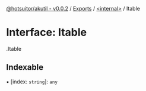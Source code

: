 [@hotsuitor/akutil - v0.0.2](../README.md) / [Exports](../modules.md) / [<internal\>](../modules/internal_.md) / Itable

# Interface: Itable

[<internal>](../modules/internal_.md).Itable

## Indexable

▪ [index: `string`]: `any`
